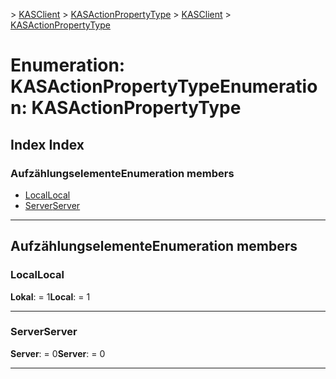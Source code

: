 <span data-ttu-id="c718e-101">[](../README.md) > [KASClient](../modules/kasclient.md) > [KASActionPropertyType](../enums/kasclient.kasactionpropertytype.md)</span><span class="sxs-lookup"><span data-stu-id="c718e-101">[](../README.md) > [KASClient](../modules/kasclient.md) > [KASActionPropertyType](../enums/kasclient.kasactionpropertytype.md)</span></span>

# <a name="enumeration-kasactionpropertytype"></a><span data-ttu-id="c718e-102">Enumeration: KASActionPropertyType</span><span class="sxs-lookup"><span data-stu-id="c718e-102">Enumeration: KASActionPropertyType</span></span>

## <a name="index"></a><span data-ttu-id="c718e-103">Index </span><span class="sxs-lookup"><span data-stu-id="c718e-103">Index</span></span>

### <a name="enumeration-members"></a><span data-ttu-id="c718e-104">Aufzählungselemente</span><span class="sxs-lookup"><span data-stu-id="c718e-104">Enumeration members</span></span>

* [<span data-ttu-id="c718e-105">Local</span><span class="sxs-lookup"><span data-stu-id="c718e-105">Local</span></span>](kasclient.kasactionpropertytype.md#local)
* [<span data-ttu-id="c718e-106">Server</span><span class="sxs-lookup"><span data-stu-id="c718e-106">Server</span></span>](kasclient.kasactionpropertytype.md#server)

---

## <a name="enumeration-members"></a><span data-ttu-id="c718e-107">Aufzählungselemente</span><span class="sxs-lookup"><span data-stu-id="c718e-107">Enumeration members</span></span>

<a id="local"></a>

###  <a name="local"></a><span data-ttu-id="c718e-108">Local</span><span class="sxs-lookup"><span data-stu-id="c718e-108">Local</span></span>

<span data-ttu-id="c718e-109">**Lokal**: = 1</span><span class="sxs-lookup"><span data-stu-id="c718e-109">**Local**:  = 1</span></span>

___
<a id="server"></a>

###  <a name="server"></a><span data-ttu-id="c718e-110">Server</span><span class="sxs-lookup"><span data-stu-id="c718e-110">Server</span></span>

<span data-ttu-id="c718e-111">**Server**: = 0</span><span class="sxs-lookup"><span data-stu-id="c718e-111">**Server**:  = 0</span></span>

___

